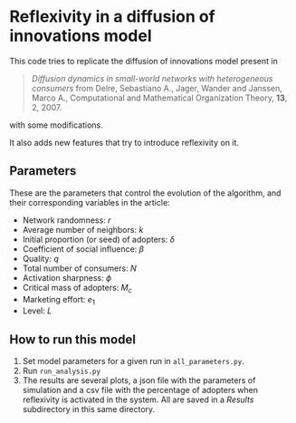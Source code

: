 # Reflexivity in a diffusion of innovations model

This code tries to replicate the diffusion of innovations model present in

> *Diffusion dynamics in small-world networks with heterogeneous consumers*
from Delre, Sebastiano A., Jager, Wander and Janssen, Marco A.,
Computational and Mathematical Organization Theory, **13**, 2, 2007.

with some modifications.

It also adds new features that try to introduce reflexivity on it.


## Parameters

These are the parameters that control the evolution of the algorithm, and their
corresponding variables in the article:

* Network randomness: $r$
* Average number of neighbors: $k$
* Initial proportion (or seed) of adopters: $\delta$
* Coefficient of social influence: $\beta$
* Quality: $q$
* Total number of consumers: $N$
* Activation sharpness: $\phi$
* Critical mass of adopters: $M_{c}$
* Marketing effort: $e_{1}$
* Level: $L$


## How to run this model

1. Set model parameters for a given run in `all_parameters.py`.
2. Run `run_analysis.py`
3. The results are several plots, a json file with the parameters of simulation
   and a csv file with the percentage of adopters when reflexivity is activated
   in the system. All are saved in a *Results* subdirectory in this same
   directory.
